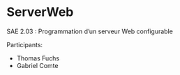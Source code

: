 # ServerWeb
SAE 2.03 : Programmation d’un serveur Web configurable

Participants:
- Thomas Fuchs
- Gabriel Comte